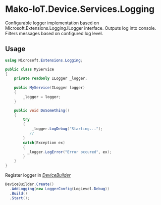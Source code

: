 #  Mako-IoT.Device.Services.Logging
Configurable logger implementation based on Microsoft.Extensions.Logging.ILogger interface. Outputs log into console. Filters messages based on configured log level.

## Usage
```c#
using Microsoft.Extensions.Logging;

public class MyService
{
    private readonly ILogger _logger;
   
    public MyService(ILogger logger)
    {
        _logger = logger;
    }

    public void DoSomething()
    {
        try
        {
            _logger.LogDebug("Starting...");
           //   
        }
        catch(Exception ex)
        {
          _logger.LogError("Error occured", ex);
        }
    }
}
```
Register logger in [_DeviceBuilder_](https://github.com/CShark-Hub/Mako-IoT.Device)
```c#
DeviceBuilder.Create()
  .AddLogging(new LoggerConfig(LogLevel.Debug))
  .Build()
  .Start();
```
